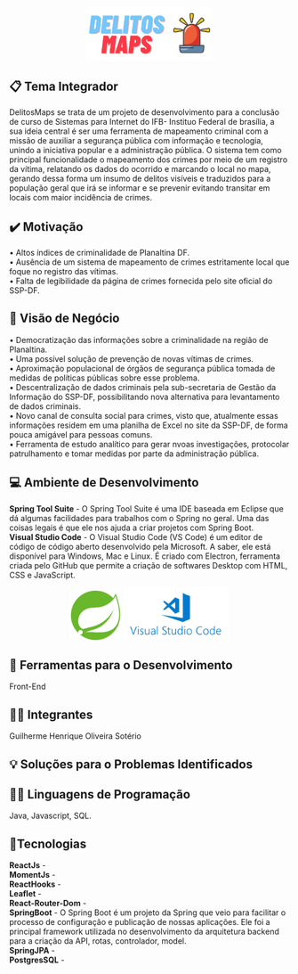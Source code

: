 <p align="center">
  <img src="delitosmaps-logoo.png" width="227" alt="Logo DelitosMaps" />
</p>

## 📋 Tema Integrador
DelitosMaps se trata de um projeto de desenvolvimento para a conclusão de curso de Sistemas para Internet do IFB- Instituo Federal de brasília, a sua ideia central é ser uma ferramenta  de mapeamento criminal com a missão de auxiliar a segurança pública com informação e tecnologia, unindo a iniciativa popular e a administração pública.
O sistema tem como principal funcionalidade o mapeamento dos crimes por meio de um registro da vítima, relatando os dados do ocorrido e marcando o local no mapa, gerando dessa forma um insumo de delitos visíveis e traduzidos para a população geral que irá se informar e se prevenir evitando transitar em locais com maior incidência de crimes.

## ✔️ Motivação
• Altos índices de criminalidade de Planaltina DF.<br>
• Ausência de um sistema de mapeamento de crimes estritamente local que foque no registro das vítimas.<br>
• Falta de legibilidade da página de crimes fornecida pelo site oficial do SSP-DF.<br>
## 🎯 Visão de Negócio
• Democratização das informações sobre a criminalidade na região de Planaltina.<br>
• Uma possível solução de prevenção de novas vítimas de crimes.<br>
• Aproximação populacional de órgãos de segurança pública tomada de medidas de políticas públicas sobre esse problema.<br>
• Descentralização de dados criminais pela sub-secretaria de Gestão da Informação do SSP-DF, possibilitando nova alternativa para levantamento de dados criminais.<br>
• Novo canal de consulta social para crimes, visto que, atualmente essas informações residem em uma planilha de Excel no site da SSP-DF, de forma pouca amigável para pessoas comuns.<br>
• Ferramenta de estudo analítico para gerar nvoas investigações, protocolar patrulhamento e tomar medidas por parte da administração pública.<br>
## 💻 Ambiente de Desenvolvimento
<b>Spring Tool Suite</b> - O Spring Tool Suite é uma IDE baseada em Eclipse que dá algumas facilidades para trabalhos com o Spring no geral. Uma das coisas legais é que ele nos ajuda a criar projetos com Spring Boot.<br>
<b>Visual Studio Code</b> - O Visual Studio Code (VS Code) é um editor de código de código aberto desenvolvido pela Microsoft. A saber, ele está disponível para Windows, Mac e Linux. É criado com Electron, ferramenta criada pelo GitHub que permite a criação de softwares Desktop com HTML, CSS e JavaScript.
<p align="center">
  <img src="SpringToolSuite.png" width="90" alt="Logo DelitosMaps" />
  <img src="visualstudiocode.png" width="190" alt="Logo DelitosMaps" />
</p>

## 🔧 Ferramentas para o Desenvolvimento
Front-End
## 👨‍💻 Integrantes
Guilherme Henrique Oliveira Sotério
## 💡 Soluções para o Problemas Identificados
## 🧑‍💻 Linguagens de Programação
Java, Javascript, SQL.
## 📝Tecnologias
<b>ReactJs</b> - <br>
<b>MomentJs</b> - <br>
<b>ReactHooks</b> - <br>
<b>Leaflet</b> - <br>
<b>React-Router-Dom</b> - <br>
<b>SpringBoot</b> - O Spring Boot é um projeto da Spring que veio para facilitar o processo de configuração e publicação de nossas aplicações. Ele foi a principal framework utilizada no desenvolvimento  da arquitetura backend para a criação da API, rotas, controlador, model.<br>
<b>SpringJPA</b> - <br>
<b>PostgresSQL</b> - <br>



